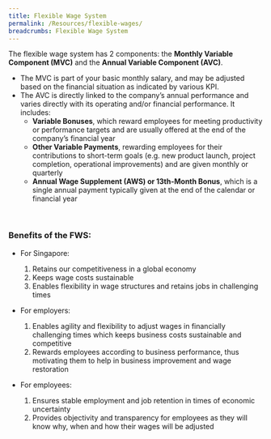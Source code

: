 ```yaml
---
title: Flexible Wage System
permalink: /Resources/flexible-wages/
breadcrumbs: Flexible Wage System
---
```


The flexible wage system has 2 components: the **Monthly Variable Component (MVC)** and the **Annual Variable Component (AVC)**.

- The MVC is part of your basic monthly salary, and may be adjusted based on the financial situation as indicated by various KPI.
- The AVC is directly linked to the company’s annual performance and varies directly with its operating and/or financial performance. It includes:
  - **Variable Bonuses**, which reward employees for meeting productivity or performance targets and are usually offered at the end of the company’s financial year
  - **Other Variable Payments**, rewarding employees for their contributions to short-term goals (e.g. new product launch, project completion, operational improvements) and are given monthly or quarterly
  - **Annual Wage Supplement (AWS) or 13th-Month Bonus**, which is a single annual payment typically given at the end of the calendar or financial year

<br>

### Benefits of the FWS:
- For Singapore:
  1. Retains our competitiveness in a global economy
  2. Keeps wage costs sustainable
  3. Enables flexibility in wage structures and retains jobs in challenging times

- For employers:
  1. Enables agility and flexibility to adjust wages in financially challenging times which keeps business costs sustainable and competitive
  2. Rewards employees according to business performance, thus motivating them to help in business improvement and wage restoration

- For employees:
  1. Ensures stable employment and job retention in times of economic uncertainty
  2. Provides objectivity and transparency for employees as they will know why, when and how their wages will be adjusted
